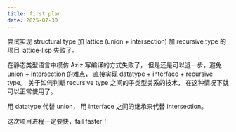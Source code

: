 ```yaml
---
title: first plan
date: 2025-07-30
---
```


尝试实现 structural type
加 lattice (union + intersection)
加 recursive type 的项目 lattice-lisp 失败了。

在静态类型语言中模仿 Aziz 写编译的方式失败了，
但是还是可以退一步，避免 union + intersection 的难点，
直接实现 datatype + interface + recursive type。
关于如何判断 recursive type 之间的子类型关系的技术，
在这种情况下就可以正常使用了。

用 datatype 代替 union，
用 interface 之间的继承来代替 intersection。

这次项目进程一定要快，fail faster！
